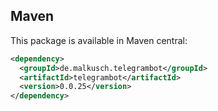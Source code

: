 ## Maven

This package is available in Maven central:
```xml maven
<dependency>
  <groupId>de.malkusch.telegrambot</groupId>
  <artifactId>telegrambot</artifactId>
  <version>0.0.25</version>
</dependency>
```
